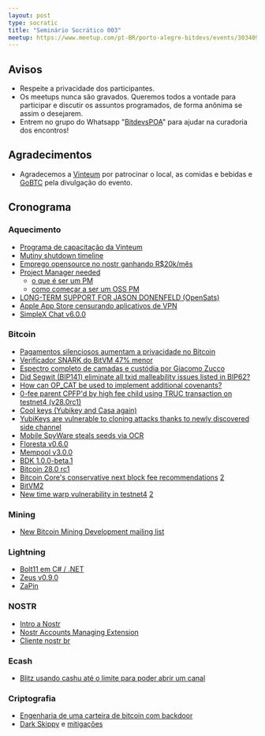 ```yaml
---
layout: post
type: socratic
title: "Seminário Socrático 003"
meetup: https://www.meetup.com/pt-BR/porto-alegre-bitdevs/events/303409959/
---
```


## Avisos

- Respeite a privacidade dos participantes.
- Os meetups nunca são gravados. Queremos todos a vontade para participar e discutir os assuntos programados, de forma anônima se assim o desejarem.
- Entrem no grupo do Whatsapp "[BitdevsPOA](https://chat.whatsapp.com/I9OKdMexmXVBQMHEPb2Uyp)" para ajudar na curadoria dos encontros!

## Agradecimentos

- Agradecemos a [Vinteum](https://vinteum.org) por patrocinar o local, as comidas e bebidas e [GoBTC](https://gobtc.com.br) pela divulgação do evento.

## Cronograma

### Aquecimento

- [Programa de capacitação da Vinteum](https://medium.com/vinteum-org/bitcoin-dev-launchpad-programa-de-aceleração-de-desenvolvedores-open-source-de-bitcoin-no-brasil-bfff58887153)
- [Mutiny shutdown timeline](https://blog.mutinywallet.com/mutiny-timeline/)
- [Emprego opensource no nostr ganhando R$20k/mês](https://njump.me/nevent1qqsywfegvh0al5v3yvr3evhxex7nfcypltzg3u8mg4wdgetn8rqy98spz9mhxue69uhkummnw3ezuamfdejj7q3qjead9rr2eav0ufpgnp6azpq3tvfw0ksnkj6mlvhmkncv5v4zf2dsxpqqqqqqz4yxxcr)
- [Project Manager needed](https://primal.net/e/note18csa0uc785yr57phl45zkle8xm73xc8er3j7z7jay85zxh06z4hsdtcvjl)
  - [o que é ser um PM](https://primal.net/e/note1xkk5zgav2drku9cnj3ery3gy0yhkd869vwkhzsvt5ctnr54amtqs92mgel)
  - [como começar a ser um OSS PM](https://primal.net/e/note1tqz02m0ftyjng7h0ggw4cexvu3erta9mrgr82h34sgtg537kc2qql8r37m)
- [LONG-TERM SUPPORT FOR JASON DONENFELD (OpenSats)](https://x.com/OpenSats/status/1834352182570963443)
- [Apple App Store censurando aplicativos de VPN](https://x.com/protonvpn/status/1825181045035074016)
- [SimpleX Chat v6.0.0](https://www.nobsbitcoin.com/simplex-chat-v6-0/)

### Bitcoin

- [Pagamentos silenciosos aumentam a privacidade no Bitcoin](https://plebs.substack.com/p/pagamentos-silenciosos)
- [Verificador SNARK do BitVM 47% menor](https://www.alpenlabs.io/blog/releasing-tmul)
- [Espectro completo de camadas e custódia por Giacomo Zucco](https://x.com/giacomozucco/status/1827286926480539663)
- [Did Segwit (BIP141) eliminate all txid malleability issues listed in BIP62?](https://bitcoin.stackexchange.com/a/124074)
- [How can OP_CAT be used to implement additional covenants?](https://bitcoin.stackexchange.com/a/123829)
- [0-fee parent CPFP'd by high fee child using TRUC transaction on testnet4 (v28.0rc1)](https://x.com/glozow/status/1829100551067365608)
- [Cool keys (Yubikey and Casa again)](https://blog.casa.io/cool-keys-security-model-for-bitcoin-and-yubikeys)
- [YubiKeys are vulnerable to cloning attacks thanks to newly discovered side channel](https://arstechnica.com/security/2024/09/yubikeys-are-vulnerable-to-cloning-attacks-thanks-to-newly-discovered-side-channel/)
- [Mobile SpyWare steals seeds via OCR](https://x.com/the_smart_ape/status/1833437549643370795)
- [Floresta v0.6.0](https://medium.com/vinteum-org/floresta-update-simplifying-bitcoin-node-integration-for-wallets-6886ea7c975c)
- [Mempool v3.0.0](https://x.com/mempool/status/1828057401968533629)
- [BDK 1.0.0-beta.1](https://github.com/bitcoindevkit/bdk/releases/tag/v1.0.0-beta.1)
- [Bitcoin 28.0 rc1](https://github.com/bitcoin-core/bitcoin-devwiki/wiki/28.0-Release-Notes-Draft)
- [Bitcoin Core's conservative next block fee recommendations](https://x.com/mononautical/status/1826679495568564677) [2](https://x.com/mononautical/status/1826604180251050388)
- [BitVM2](https://bitvm.org/bitvm_bridge.pdf)
- [New time warp vulnerability in testnet4](https://delvingbitcoin.org/t/zawy-s-alternating-timestamp-attack/1062) [2](https://bitcoinops.org/en/newsletters/2024/08/16/)

### Mining

- [New Bitcoin Mining Development mailing list](https://groups.google.com/g/bitcoinminingdev)


### Lightning

- [Bolt11 em C# / .NET](https://x.com/ngoline/status/1828193300546724236)
- [Zeus v0.9.0](https://github.com/ZeusLN/zeus/releases/tag/v0.9.0)
- [ZaPin](https://github.com/MiguelMedeiros/zapin.me)

### NOSTR

- [Intro a Nostr](https://nostr.how/pt/get-started)
- [Nostr Accounts Managing Extension](https://github.com/Anderson-Juhasc/nostrame)
- [Cliente nostr br](https://cobrafuma.com/)

### Ecash

- [Blitz usando cashu até o limite para poder abrir um canal](https://x.com/Stromens/status/1826995662187061341)

### Criptografia

- [Engenharia de uma carteira de bitcoin com backdoor](https://www.usenix.org/system/files/woot24-scott.pdf)
- [Dark Skippy](https://darkskippy.com/) e [mitigações](https://x.com/nunchuk_io/status/1820710359780704557)
